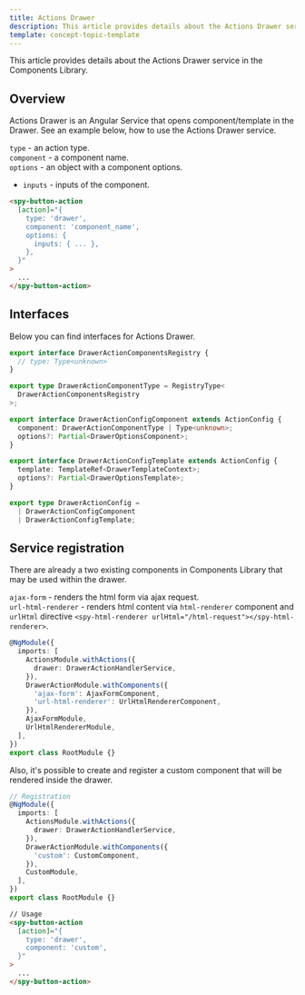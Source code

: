 ```yaml
---
title: Actions Drawer
description: This article provides details about the Actions Drawer service in the Components Library.
template: concept-topic-template
---
```


This article provides details about the Actions Drawer service in the Components Library.

## Overview

Actions Drawer is an Angular Service that opens component/template in the Drawer.
See an example below, how to use the Actions Drawer service.

`type` - an action type.  
`component` - a component name.  
`options` - an object with a component options.  
  - `inputs` - inputs of the component.  

```html
<spy-button-action
  [action]="{
    type: 'drawer',
    component: 'component_name',
    options: {
      inputs: { ... },
    },
  }"
>
  ...
</spy-button-action>
```

## Interfaces

Below you can find interfaces for Actions Drawer.

```ts
export interface DrawerActionComponentsRegistry {
  // type: Type<unknown>
}

export type DrawerActionComponentType = RegistryType<
  DrawerActionComponentsRegistry
>;

export interface DrawerActionConfigComponent extends ActionConfig {
  component: DrawerActionComponentType | Type<unknown>;
  options?: Partial<DrawerOptionsComponent>;
}

export interface DrawerActionConfigTemplate extends ActionConfig {
  template: TemplateRef<DrawerTemplateContext>;
  options?: Partial<DrawerOptionsTemplate>;
}

export type DrawerActionConfig =
  | DrawerActionConfigComponent
  | DrawerActionConfigTemplate;
```

## Service registration

There are already a two existing components in Components Library that may be used within the drawer.

`ajax-form` - renders the html form via ajax request.  
`url-html-renderer` - renders html content via `html-renderer` component and `urlHtml` directive `<spy-html-renderer urlHtml="/html-request"></spy-html-renderer>`.  

```ts
@NgModule({
  imports: [
    ActionsModule.withActions({
      drawer: DrawerActionHandlerService,
    }),
    DrawerActionModule.withComponents({
      'ajax-form': AjaxFormComponent,
      'url-html-renderer': UrlHtmlRendererComponent,
    }),
    AjaxFormModule,
    UrlHtmlRendererModule,
  ],
})
export class RootModule {}
```

Also, it's possible to create and register a custom component that will be rendered inside the drawer.

```ts
// Registration
@NgModule({
  imports: [
    ActionsModule.withActions({
      drawer: DrawerActionHandlerService,
    }),
    DrawerActionModule.withComponents({
      'custom': CustomComponent,
    }),
    CustomModule,
  ],
})
export class RootModule {}
```

```html
// Usage
<spy-button-action
  [action]="{
    type: 'drawer',
    component: 'custom',
  }"
>
  ...
</spy-button-action>
```
